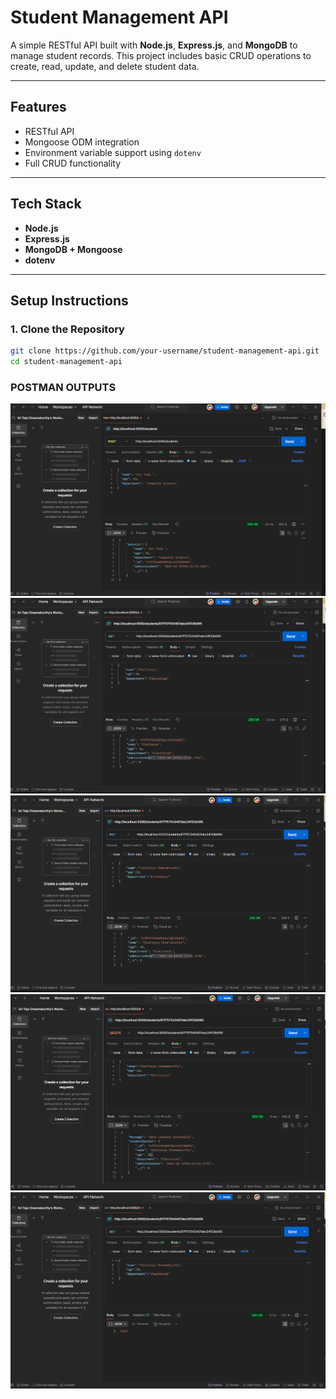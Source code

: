 # Student Management API

A simple RESTful API built with **Node.js**, **Express.js**, and **MongoDB** to manage student records. This project includes basic CRUD operations to create, read, update, and delete student data.

---

## Features

-  RESTful API
-  Mongoose ODM integration
-  Environment variable support using `dotenv`
-  Full CRUD functionality

---

## Tech Stack

- **Node.js**
- **Express.js**
- **MongoDB + Mongoose**
- **dotenv**

---

## Setup Instructions

### 1. Clone the Repository

```bash
git clone https://github.com/your-username/student-management-api.git
cd student-management-api
```
### POSTMAN OUTPUTS

![Student Icon](Screenshot%202025-04-10%20105543.png)
![Student Icon](Screenshot%202025-04-10%20110039.png)
![Student Icon](Screenshot%202025-04-10%20110105.png)
![Student Icon](Screenshot%202025-04-10%20110133.png)
![Student Icon](Screenshot%202025-04-10%20110146.png)

